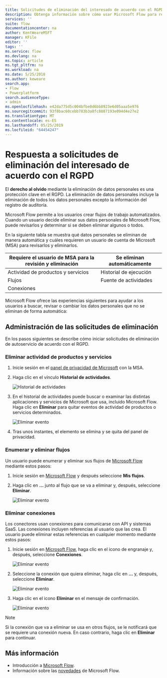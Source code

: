 ```yaml
---
title: Solicitudes de eliminación del interesado de acuerdo con el RGPD en Microsoft Flow para cuentas de Microsoft (MSA) | Microsoft Docs
description: Obtenga información sobre cómo usar Microsoft Flow para responder a solicitudes de eliminación del interesado de acuerdo con el RGPD para cuentas de Microsoft.
services: ''
suite: flow
documentationcenter: na
author: KentWeareMSFT
manager: KFile
editor: ''
tags: ''
ms.service: flow
ms.devlang: na
ms.topic: article
ms.tgt_pltfrm: na
ms.workload: na
ms.date: 5/25/2018
ms.author: keweare
search.app:
- Flow
- Powerplatform
search.audienceType:
- admin
ms.openlocfilehash: e42da775d5c004bfbe0d6bb8923e6d05aaa5e976
ms.sourcegitcommit: 93f8bac60cebb783b3a8fc8887193e094d4e27e2
ms.translationtype: MT
ms.contentlocale: es-ES
ms.lasthandoff: 05/25/2019
ms.locfileid: "64454247"
---
```

# <a name="respond-to-gdpr-data-subject-delete-requests"></a>Respuesta a solicitudes de eliminación del interesado de acuerdo con el RGPD

El **derecho al olvido** mediante la eliminación de datos personales es una protección clave en el RGPD. La eliminación de datos personales incluye la eliminación de todos los datos personales excepto la información del registro de auditoría.

Microsoft Flow permite a los usuarios crear flujos de trabajo automatizados. Cuando un usuario decide eliminar sus datos personales de Microsoft Flow, puede revisarlos y determinar si se deben eliminar algunos o todos.

En la siguiente tabla se muestra qué datos personales se eliminan de manera automática y cuáles requieren un usuario de cuenta de Microsoft (MSA) para revisarlos y eliminarlos.

|Requiere el usuario de MSA para la revisión y eliminación|Se eliminan automáticamente|
|------|------|
|Actividad de productos y servicios|Historial de ejecución|
|Flujos|Fuente de actividades|
|Conexiones||

Microsoft Flow ofrece las experiencias siguientes para ayudar a los usuarios a buscar, revisar o cambiar los datos personales que no se eliminan de forma automática:

## <a name="manage-delete-requests"></a>Administración de las solicitudes de eliminación

En los pasos siguientes se describe cómo iniciar solicitudes de eliminación de autoservicio de acuerdo con el RGPD.

### <a name="delete-product-and-service-activity"></a>Eliminar actividad de productos y servicios

1. Inicie sesión en el [panel de privacidad de Microsoft](https://account.microsoft.com/privacy/) con la MSA.
1. Haga clic en el vínculo **Historial de actividades**.

    ![Historial de actividades](./media/gdpr-dsr-export-msa/activityhistory.png)

1. En el historial de actividades puede buscar o examinar las distintas aplicaciones y servicios de Microsoft que usa, incluido Microsoft Flow. Haga clic en **Eliminar** para quitar eventos de actividad de productos o servicios determinados.

    ![Eliminar evento](./media/gdpr-dsr-delete-msa/deleteevent.png)

1. Tras unos instantes, el elemento se elimina y se quita del panel de privacidad.

### <a name="list-and-delete-flows"></a>Enumerar y eliminar flujos

Un usuario puede enumerar y eliminar sus flujos de [Microsoft Flow](https://flow.microsoft.com) mediante estos pasos:

1. Inicie sesión en [Microsoft Flow](https://flow.microsoft.com) y después seleccione **Mis flujos**.

1. Haga clic en **...** junto al flujo que se va a eliminar y, después, seleccione **Eliminar**.

    ![Eliminar evento](./media/gdpr-dsr-delete-msa/deleteflow.png)

### <a name="delete-connections"></a>Eliminar conexiones

Los conectores usan conexiones para comunicarse con API y sistemas SaaS. Las conexiones incluyen referencias al usuario que las crea. El usuario puede eliminar estas referencias en cualquier momento mediante estos pasos:

1. Inicie sesión en [Microsoft Flow](https://flow.microsoft.com), haga clic en el icono de engranaje y, después, seleccione **Conexiones**.

    ![Eliminar evento](./media/gdpr-dsr-delete-msa/deleteconnections.png)

1. Seleccione la conexión que quiera eliminar, haga clic en **...** y, después, seleccione **Eliminar**.

    ![Eliminar evento](./media/gdpr-dsr-delete-msa/delete-connection.png)

1. Haga clic en el icono **Eliminar** en el mensaje de confirmación.

    ![Eliminar evento](./media/gdpr-dsr-delete-msa/confirmdelete.png)

> [!NOTE]
> Si la conexión que va a eliminar se usa en otros flujos, se le notificará que se requiere una conexión nueva. En caso contrario, haga clic en **Eliminar** para continuar.
>
>

## <a name="learn-more"></a>Más información

* Introducción a [Microsoft Flow](getting-started.md).
* Información sobre las [novedades](release-notes.md) de Microsoft Flow.
